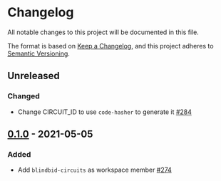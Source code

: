 # Changelog

All notable changes to this project will be documented in this file.

The format is based on [Keep a Changelog](https://keepachangelog.com/en/1.0.0/),
and this project adheres to [Semantic Versioning](https://semver.org/spec/v2.0.0.html).

## Unreleased

### Changed
- Change CIRCUIT_ID to use `code-hasher` to generate it [#284]

## [0.1.0] - 2021-05-05

### Added
- Add `blindbid-circuits` as workspace member [#274]

[#284]: https://github.com/dusk-network/rusk/issues/284
[#274]: https://github.com/dusk-network/rusk/issues/274
[0.1.0]: https://github.com/dusk-network/rusk/releases/tag/blindbid-circuits-0.1.0